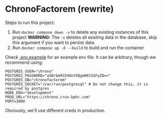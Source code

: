 # ChronoFactorem (rewrite)

Steps to run this project:

1. Run `docker compose down -v` to delete any existing instances of this project **WARNING:** The `-v` deletes all existing data in the database, skip this argument if you want to persist data.
2. Run `docker compose up -d --build` to build and run the container

Check [.env.example](./.env.example) for an example env file. It can be arbitrary, though we recommend using:

```
POSTGRES_USER="chrono"
POSTGRES_PASSWORD="aSBrbm93IHdoYXQgeW91IGFyZQ=="
POSTGRES_DB="chronofactorem"
POSTGRES_SOCKET="/var/run/postgresql" # Do not change this, it is required by postgres
NODE_ENV="development"
PROD_URL="https://chrono.crux-bphc.com"
PORT=3000
```

Obviously, we'll use different creds in production.

